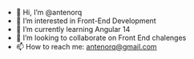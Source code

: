 - 👋 Hi, I’m @antenorq
- 👀 I’m interested in Front-End Development
- 🌱 I’m currently learning Angular 14
- 💞️ I’m looking to collaborate on Front End chalenges
- 📫 How to reach me: antenorq@gmail.com

<!---
antenorq/antenorq is a ✨ special ✨ repository because its `README.md` (this file) appears on your GitHub profile.
You can click the Preview link to take a look at your changes.
--->
